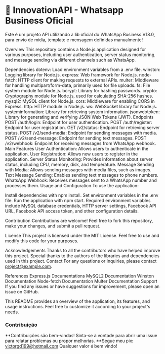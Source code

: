 # 🚀 InnovationAPI - Whatsapp Business Oficial

Este é um projeto API utilizando a lib oficial do WhatsApp Business V18.0, para envio de midia, template e mensagem definidas manualmente!

Overview
This repository contains a Node.js application designed for various purposes, including user authentication, server status monitoring, and message sending via different channels such as WhatsApp.

Dependencies
dotenv: Load environment variables from a .env file.
winston: Logging library for Node.js.
express: Web framework for Node.js.
node-fetch: HTTP client for making requests to external APIs.
multer: Middleware for handling multipart/form-data, primarily used for file uploads.
fs: File system module for Node.js.
bcrypt: Library for hashing passwords.
crypto: Cryptography module for Node.js, used for calculating SHA-256 hashes.
mysql2: MySQL client for Node.js.
cors: Middleware for enabling CORS in Express.
http: HTTP module in Node.js.
ws: WebSocket library for Node.js.
systeminformation: Library for retrieving system information.
jsonwebtoken: Library for generating and verifying JSON Web Tokens (JWT).
Endpoints
POST /auth/login: Endpoint for user authentication.
POST /auth/register: Endpoint for user registration.
GET /v2/status: Endpoint for retrieving server status.
POST /v2/send-media: Endpoint for sending messages with media.
POST /v2/send-message: Endpoint for sending text messages.
POST /v2/webhook: Endpoint for receiving messages from WhatsApp webhook.
Main Features
User Authentication: Allows users to authenticate in the application.
User Registration: Allows new users to register in the application.
Server Status Monitoring: Provides information about server status, including CPU, memory, disk, and temperature.
Message Sending with Media: Allows sending messages with media files, such as images.
Text Message Sending: Enables sending text messages to phone numbers.
WhatsApp Webhook: Receives messages sent to a WhatsApp number and processes them.
Usage and Configuration
To use the application:

Install dependencies with npm install.
Set environment variables in the .env file.
Run the application with npm start.
Required environment variables include MySQL database credentials, HTTP server settings, Facebook API URL, Facebook API access token, and other configuration details.

Contribution
Contributions are welcome! Feel free to fork this repository, make your changes, and submit a pull request.

License
This project is licensed under the MIT License. Feel free to use and modify this code for your purposes.

Acknowledgements
Thanks to all the contributors who have helped improve this project.
Special thanks to the authors of the libraries and dependencies used in this project.
Contact
For any questions or inquiries, please contact project@example.com.

References
Express.js Documentations
MySQL2 Documentation
Winston Documentation
Node-fetch Documentation
Multer Documentation
Support
If you find any issues or have suggestions for improvement, please open an issue on GitHub.

This README provides an overview of the application, its features, and usage instructions. Feel free to customize it according to your project's needs.

### Contribuição

**Contribuições são bem-vindas! Sinta-se à vontade para abrir uma issue para relatar problemas ou propor melhorias.
**Segue meu pix: victorgd199@hotmail.com Qualquer valor é bem vindo!
